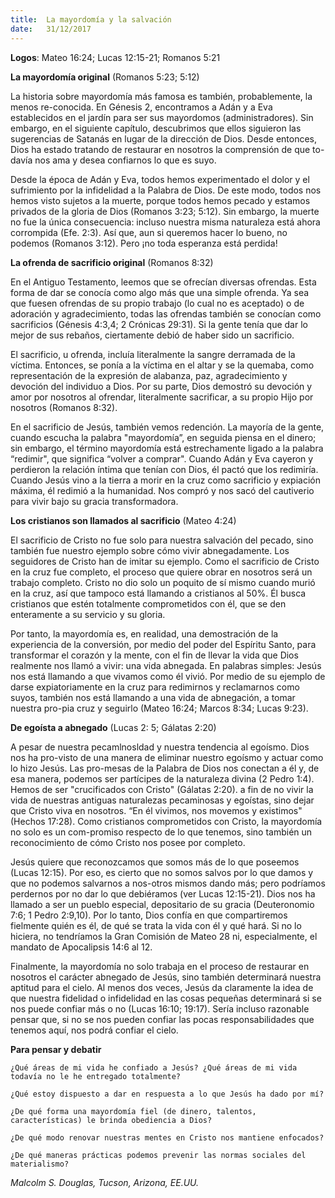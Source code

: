 ```yaml
---
title:  La mayordomía y la salvación
date:   31/12/2017
---
```


**Logos**: Mateo 16:24; Lucas 12:15-21; Romanos 5:21 

**La mayordomía original** (Romanos 5:23; 5:12) 

La historia sobre mayordomía más famosa es también, probablemente, la menos re-conocida. En Génesis 2, encontramos a Adán y a Eva establecidos en el jardín para ser sus mayordomos (administradores). Sin embargo, en el siguiente capítulo, descubrimos que ellos siguieron las sugerencias de Satanás en lugar de la dirección de Dios. Desde entonces, Dios ha estado tratando de restaurar en nosotros la comprensión de que to-davía nos ama y desea confiarnos lo que es suyo. 

Desde la época de Adán y Eva, todos hemos experimentado el dolor y el sufrimiento por la infidelidad a la Palabra de Dios. De este modo, todos nos hemos visto sujetos a la muerte, porque todos hemos pecado y estamos privados de la gloria de Dios (Romanos 3:23; 5:12). Sin embargo, la muerte no fue la única consecuencia: incluso nuestra misma naturaleza está ahora corrompida (Efe. 2:3). Así que, aun si queremos hacer lo bueno, no podemos (Romanos 3:12). Pero ¡no toda esperanza está perdida! 

**La ofrenda de sacrificio original** (Romanos 8:32) 

En el Antiguo Testamento, leemos que se ofrecían diversas ofrendas. Esta forma de dar se conocía como algo más que una simple ofrenda. Ya sea que fuesen ofrendas de su propio trabajo (lo cual no es aceptado) o de adoración y agradecimiento, todas las ofrendas también se conocían como sacrificios (Génesis 4:3,4; 2 Crónicas 29:31). Si la gente tenía que dar lo mejor de sus rebaños, ciertamente debió de haber sido un sacrificio. 

El sacrificio, u ofrenda, incluía literalmente la sangre derramada de la víctima. Entonces, se ponía a la víctima en el altar y se la quemaba, como representación de la expresión de alabanza, paz, agradecimiento y devoción del individuo a Dios. Por su parte, Dios demostró su devoción y amor por nosotros al ofrendar, literalmente sacrificar, a su propio Hijo por nosotros (Romanos 8:32). 

En el sacrificio de Jesús, también vemos redención. La mayoría de la gente, cuando escucha la palabra "mayordomía”, en seguida piensa en el dinero; sin embargo, el término mayordomía está estrechamente ligado a la palabra “redimir", que significa “volver a comprar". Cuando Adán y Eva cayeron y perdieron la relación íntima que tenían con Dios, él pactó que los redimiría. Cuando Jesús vino a la tierra a morir en la cruz como sacrificio y expiación máxima, él redimió a la humanidad. Nos compró y nos sacó del cautiverio para vivir bajo su gracia transformadora. 

**Los cristianos son llamados al sacrificio** (Mateo  4:24) 

El sacrificio de Cristo no fue solo para nuestra salvación del pecado, sino también fue nuestro ejemplo sobre cómo vivir abnegadamente. Los seguidores de Cristo han de imitar su ejemplo. Como el sacrificio de Cristo en la cruz fue completo, el proceso que quiere obrar en nosotros será un trabajo completo. Cristo no dio solo un poquito de sí mismo cuando murió en la cruz, así que tampoco está llamando a cristianos al 50%. Él busca cristianos que estén totalmente comprometidos con él, que se den enteramente a su servicio y su gloria. 

Por tanto, la mayordomía es, en realidad, una demostración de la experiencia de la conversión, por medio del poder del Espíritu Santo, para transformar el corazón y la mente, con el fin de llevar la vida que Dios realmente nos llamó a vivir: una vida abnegada. En palabras simples: Jesús nos está llamando a que vivamos como él vivió. Por medio de su ejemplo de darse expiatoriamente en la cruz para redimirnos y reclamarnos como suyos, también nos está llamando a una vida de abnegación, a tomar nuestra pro-pia cruz y seguirlo (Mateo 16:24; Marcos 8:34; Lucas 9:23). 

**De egoísta a abnegado** (Lucas  2: 5; Gálatas 2:20) 

A pesar de nuestra pecamlnosldad y nuestra tendencia al egoísmo. Dios nos ha pro-visto de una manera de eliminar nuestro egoísmo y actuar como lo hizo Jesús. Las pro-mesas de la Palabra de Dios nos conectan a él y, de esa manera, podemos ser partícipes de la naturaleza divina (2 Pedro 1:4). Hemos de ser "crucificados con Cristo" (Gálatas 2:20). a fin de no vivir la vida de nuestras antiguas naturalezas pecaminosas y egoístas, sino dejar que Cristo viva en nosotros. “En él vivimos, nos movemos y existimos" (Hechos 17:28). Como cristianos comprometidos con Cristo, la mayordomía no solo es un com-promiso respecto de lo que tenemos, sino también un reconocimiento de cómo Cristo nos posee por completo. 

Jesús quiere que reconozcamos que somos más de lo que poseemos (Lucas 12:15). Por eso, es cierto que no somos salvos por lo que damos y que no podemos salvarnos a nos-otros mismos dando más; pero podríamos perdernos por no dar lo que debiéramos (ver Lucas 12:15-21). Dios nos ha llamado a ser un pueblo especial, depositario de su gracia (Deuteronomio 7:6; 1 Pedro 2:9,10). Por lo tanto, Dios confía en que compartiremos fielmente quién es él, de qué se trata la vida con él y qué hará. Si no lo hiciera, no tendríamos la Gran Comisión de Mateo 28 ni, especialmente, el mandato de Apocalipsis 14:6 al 12. 

Finalmente, la mayordomía no solo trabaja en el proceso de restaurar en nosotros el carácter abnegado de Jesús, sino también determinará nuestra aptitud para el cielo. Al menos dos veces, Jesús da claramente la idea de que nuestra fidelidad o infidelidad en las cosas pequeñas determinará si se nos puede confiar más o no (Lucas 16:10; 19:17). Sería incluso razonable pensar que, si no se nos pueden confiar las pocas responsabilidades que tenemos aquí, nos podrá confiar el cielo. 

**Para pensar y debatir** 

`¿Qué áreas de mi vida he confiado a Jesús? ¿Qué áreas de mi vida todavía no le he entregado totalmente?` 

`¿Qué estoy dispuesto a dar en respuesta a lo que Jesús ha dado por mí?` 

`¿De qué forma una mayordomía fiel (de dinero, talentos, características) le brinda obediencia a Dios?` 

`¿De qué modo renovar nuestras mentes en Cristo nos mantiene enfocados?` 

`¿De qué maneras prácticas podemos prevenir las normas sociales del materialismo?` 

_Malcolm S. Douglas, Tucson, Arizona, EE.UU._